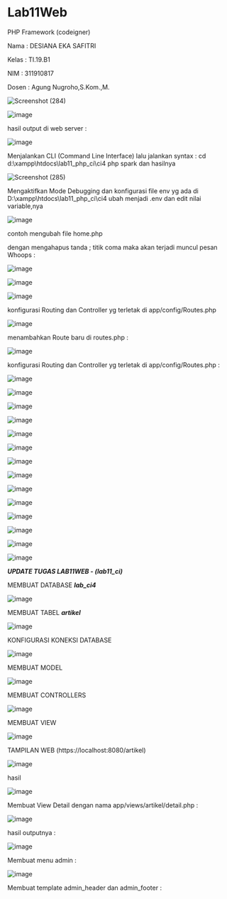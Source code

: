 # Lab11Web
PHP Framework (codeigner)

Nama : DESIANA EKA SAFITRI

Kelas : TI.19.B1

NIM : 311910817

Dosen : Agung Nugroho,S.Kom.,M.

![Screenshot (284)](https://user-images.githubusercontent.com/81596251/121985742-8f351380-cdbf-11eb-970f-2c14fb552fca.png)

![image](https://user-images.githubusercontent.com/81596251/121985814-aa078800-cdbf-11eb-931e-fbf07cd78498.png)

hasil output di web server :

![image](https://user-images.githubusercontent.com/81596251/121990819-a3314300-cdc8-11eb-84e2-c884a9cef366.png)

Menjalankan CLI (Command Line Interface) lalu jalankan syntax :
cd d:\xampp\htdocs\lab11_php_ci\ci4
php spark dan hasilnya 

![Screenshot (285)](https://user-images.githubusercontent.com/81596251/121987161-1be0d100-cdc2-11eb-8a6b-d67c22ae13ae.png)

Mengaktifkan Mode Debugging dan konfigurasi file env yg ada di D:\xampp\htdocs\lab11_php_ci\ci4 ubah menjadi .env dan edit nilai variable,nya

![image](https://user-images.githubusercontent.com/81596251/121988815-3a949700-cdc5-11eb-827e-cd9413ce9285.png)

contoh mengubah file home.php 

dengan mengahapus tanda ; titik coma maka akan terjadi muncul pesan Whoops :

![image](https://user-images.githubusercontent.com/81596251/121990669-58afc680-cdc8-11eb-885a-c00076a8c896.png)

![image](https://user-images.githubusercontent.com/81596251/121993172-32d8f080-cdcd-11eb-9c21-2ebdfdc38398.png)

![image](https://user-images.githubusercontent.com/81596251/121993596-f6f25b00-cdcd-11eb-92ed-ba591c1766ed.png)


konfigurasi Routing dan Controller yg terletak di app/config/Routes.php

![image](https://user-images.githubusercontent.com/81596251/121991102-336f8800-cdc9-11eb-97cd-86964bab0037.png)

menambahkan Route baru di routes.php :

![image](https://user-images.githubusercontent.com/81596251/121992158-484d1b00-cdcb-11eb-91fa-407036c323c1.png)

konfigurasi Routing dan Controller yg terletak di app/config/Routes.php :

![image](https://user-images.githubusercontent.com/81596251/121992456-e04b0480-cdcb-11eb-91e9-d8d9eb452921.png)

![image](https://user-images.githubusercontent.com/81596251/121992842-9e6e8e00-cdcc-11eb-9c9f-c46ff03fadb5.png)

![image](https://user-images.githubusercontent.com/81596251/122661787-482c9100-d1b8-11eb-810f-dd77cb24b8cd.png)

![image](https://user-images.githubusercontent.com/81596251/122661796-57134380-d1b8-11eb-831a-67e40b2f6717.png)

![image](https://user-images.githubusercontent.com/81596251/122661847-c5f09c80-d1b8-11eb-8582-6a089ba90435.png)

![image](https://user-images.githubusercontent.com/81596251/122661852-d30d8b80-d1b8-11eb-86a3-59e689bcaa2e.png)

![image](https://user-images.githubusercontent.com/81596251/122661862-e587c500-d1b8-11eb-90f9-e14b4bbb9141.png)

![image](https://user-images.githubusercontent.com/81596251/122661871-f2a4b400-d1b8-11eb-92e6-84ab3e91875a.png)

![image](https://user-images.githubusercontent.com/81596251/122661876-fc2e1c00-d1b8-11eb-9fc8-b7099e0158e1.png)

![image](https://user-images.githubusercontent.com/81596251/122661891-17992700-d1b9-11eb-8f0b-2b37d79d9603.png)

![image](https://user-images.githubusercontent.com/81596251/122661898-297aca00-d1b9-11eb-9eab-a59faf398730.png)

![image](https://user-images.githubusercontent.com/81596251/122661905-41524e00-d1b9-11eb-9ed8-bdd6fc703f76.png)

![image](https://user-images.githubusercontent.com/81596251/122661913-50d19700-d1b9-11eb-9692-5abfee70ad65.png)

![image](https://user-images.githubusercontent.com/81596251/122661941-82e2f900-d1b9-11eb-8857-7262322a15a0.png)

*__UPDATE TUGAS LAB11WEB - (lab11_ci)__*

MEMBUAT DATABASE *__lab_ci4__*

![image](https://user-images.githubusercontent.com/81596251/122662135-d3a72180-d1ba-11eb-9867-f7896d8f8454.png)

MEMBUAT TABEL *__artikel__*

![image](https://user-images.githubusercontent.com/81596251/122662491-9001e700-d1bd-11eb-8f8d-5473657b4816.png)


KONFIGURASI KONEKSI DATABASE 

![image](https://user-images.githubusercontent.com/81596251/122662221-71025580-d1bb-11eb-8c6e-b2d8a0dfdd00.png)

MEMBUAT MODEL

![image](https://user-images.githubusercontent.com/81596251/122662266-c474a380-d1bb-11eb-9b93-3246f22afd1c.png)

MEMBUAT CONTROLLERS

![image](https://user-images.githubusercontent.com/81596251/122662284-eb32da00-d1bb-11eb-82b1-fcc3029a227c.png)

MEMBUAT VIEW

![image](https://user-images.githubusercontent.com/81596251/122662308-2af9c180-d1bc-11eb-8d16-1f1aa8330271.png)

TAMPILAN WEB (https://localhost:8080/artikel)

![image](https://user-images.githubusercontent.com/81596251/122662424-04885600-d1bd-11eb-8971-7e2371948801.png)

hasil

![image](https://user-images.githubusercontent.com/81596251/122920993-300d6b00-d38c-11eb-9722-855cb82f0280.png)

Membuat View Detail dengan nama app/views/artikel/detail.php :

![image](https://user-images.githubusercontent.com/81596251/122921325-8b3f5d80-d38c-11eb-8682-bd4c077b3b2a.png)

hasil outputnya :

![image](https://user-images.githubusercontent.com/81596251/122921537-ccd00880-d38c-11eb-8209-28a01eff49a1.png)

Membuat menu admin :

![image](https://user-images.githubusercontent.com/81596251/122921696-fc7f1080-d38c-11eb-8320-cc07fb5f826b.png)

Membuat template admin_header dan admin_footer :





